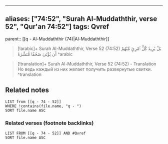 
---
aliases: ["74:52", "Surah Al-Muddaththir, verse 52", "Qur'an 74:52"]
tags: Qvref
---

parent:: [[q - Al-Muddaththir (74)|Al-Muddaththir]]

> [!arabic]+ Surah Al-Muddaththir, Verse 52 (74:52)
> <span class="quran-arabic">بَلْ يُرِيدُ كُلُّ ٱمْرِئٍ مِّنْهُمْ أَن يُؤْتَىٰ صُحُفًا مُّنَشَّرَةً</span>
^arabic

> [!translation]+ Surah Al-Muddaththir, Verse 52 (74:52) - Translation
> Но ведь каждый из них желает получить развернутые свитки.
^translation



## Related notes
```dataview
LIST from [[q - 74 - 52]]
WHERE !contains(file.name, "q - ")
SORT file.name ASC
```

### Related verses (footnote backlinks)
```dataview
LIST FROM [[q - 74 - 52]] AND #Qvref
SORT file.name ASC
```


